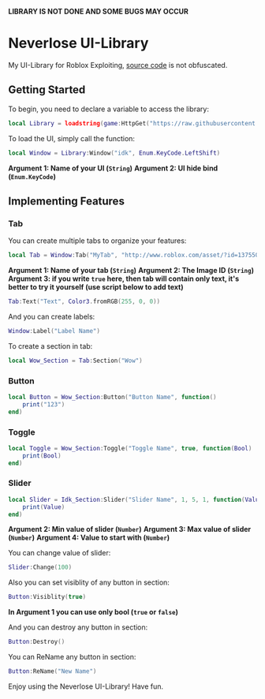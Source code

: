 **LIBRARY IS NOT DONE AND SOME BUGS MAY OCCUR**


# Neverlose UI-Library

My UI-Library for Roblox Exploiting, [source code](Source.lua) is not obfuscated.

## Getting Started

To begin, you need to declare a variable to access the library:

```lua
local Library = loadstring(game:HttpGet("https://raw.githubusercontent.com/morgenzhtern/UI-Libs/main/Neverlose/Source.lua"))()
```

To load the UI, simply call the function:

```lua
local Window = Library:Window("idk", Enum.KeyCode.LeftShift)
```
**Argument 1: Name of your UI (`String`)**
**Argument 2: UI hide bind (`Enum.KeyCode`)**

## Implementing Features

### Tab

You can create multiple tabs to organize your features:

```lua
local Tab = Window:Tab("MyTab", "http://www.roblox.com/asset/?id=13755099386", false)
```
**Argument 1: Name of your tab (`String`)**
**Argument 2: The Image ID (`String`)**
**Argument 3: if you write `true` here, then tab will contain only text, it's better to try it yourself (use script below to add text)**
```lua
Tab:Text("Text", Color3.fromRGB(255, 0, 0)) 
```

And you can create labels:

```lua
Window:Label("Label Name")
```

To create a section in tab:

```lua
local Wow_Section = Tab:Section("Wow")
```

### Button

```lua
local Button = Wow_Section:Button("Button Name", function()
    print("123")
end)
```

### Toggle

```lua
local Toggle = Wow_Section:Toggle("Toggle Name", true, function(Bool)
    print(Bool)
end)
```

### Slider

```lua
local Slider = Idk_Section:Slider("Slider Name", 1, 5, 1, function(Value)
    print(Value)
end)
```
**Argument 2: Min value of slider (`Number`)**
**Argument 3: Max value of slider (`Number`)**
**Argument 4: Value to start with (`Number`)**

You can change value of slider:

```lua
Slider:Change(100)
```

Also you can set visiblity of any button in section:

```lua
Button:Visiblity(true)
```
**In Argument 1 you can use **only bool** (`true` or `false`)**

And you can destroy any button in section:

```lua
Button:Destroy()
```

You can ReName any button in section:

```lua
Button:ReName("New Name")
```

Enjoy using the Neverlose UI-Library!
Have fun.
